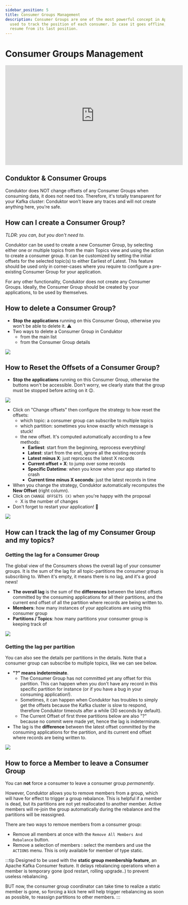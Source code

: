```yaml
---
sidebar_position: 5
title: Consumer Groups Management
description: Consumer Groups are one of the most powerful concept in Apache Kafka. It is
  used to track the position of each consumer. In case it goes offline, it can
  resume from its last position.
---
```


# Consumer Groups Management

<iframe
  width="560"
  height="315"
  src="https://www.youtube.com/embed/RCpjLuZyPq4"
  title="YouTube video player"
  frameBorder="0"
  allow="accelerometer; autoplay; clipboard-write; encrypted-media; gyroscope; picture-in-picture"
  allowFullScreen
></iframe>

## Conduktor & Consumer Groups

Conduktor does NOT change offsets of any Consumer Groups when consuming data, it does not need too. Therefore, it's totally transparent for your Kafka cluster: Conduktor won't leave any traces and will not create anything here, you're safe.

## How can I create a Consumer Group?

_TLDR: you can, but you don't need to._

Conduktor can be used to create a new Consumer Group, by selecting either one or multiple topics from the main Topics view and using the action to create a consumer group. It can be customized by setting the initial offsets for the selected topic(s) to either Earliest of Latest. This feature should be used only in corner-cases where you require to configure a pre-existing Consumer Group for your application.

For any other functionality, Conduktor does not create any Consumer Groups. Ideally, the Consumer Group should be created by your applications, to be used by themselves.

## How to delete a Consumer Group?

- **Stop the applications** running on this Consumer Group, otherwise you won't be able to delete it. ⚠️
- Two ways to delete a Consumer Group in Conduktor
  - from the main list
  - from the Consumer Group details

![](../assets/screenshot-2020-09-20-at-12.21.07.png)

## How to Reset the Offsets of a Consumer Group?

- **Stop the applications** running on this Consumer Group, otherwise the buttons won't be accessible. Don't worry, we clearly state that the group must be stopped before acting on it 😉.

![](../assets/screenshot-2020-09-20-at-12.03.06.png)

- Click on "Change offsets" then configure the strategy to how reset the offsets:
  - which topic: a consumer group can subscribe to multiple topics
  - which partition: sometimes you know exactly which message is stuck!
  - the new offset. It's computed automatically according to a few methods:&#x20;
    - **Earliest**: start from the beginning, reprocess everything!
    - **Latest**: start from the end, ignore all the existing records
    - **Latest minus X**: just reprocess the latest X records
    - **Current offset + X**: to jump over some records
    - **Specific Datetime**: when you know when your app started to crash
    - **Current time minus X seconds**: just the latest records in time
- When you change the strategy, Conduktor automatically recomputes the **New Offset** (right column).
- Click on `CHANGE OFFSETS (X)` when you're happy with the proposal
  - X is the number of changes
- Don't forget to restart your application! 💪

![](../assets/screenshot-2020-09-20-at-12.06.59.png)

## How can I track the lag of my Consumer Group and my topics?

### Getting the lag for a Consumer Group

The global view of the Consumers shows the overall lag of your consumer groups. It is the sum of the lag for all topic-partitions the consumer group is subscribing to. When it's empty, it means there is no lag, and it's a good news!

- **The overall lag** is the sum of the **differences** between the latest offsets committed by the consuming applications for all their partitions, and the current end offset of all the partition where records are being written to.
- **Members**: how many instances of your applications are using this consumer group
- **Partitions / Topics**: how many partitions your consumer group is keeping track of

![](../assets/screenshot-2021-01-29-at-19.23.34.png)

### Getting the lag per partition

You can also see the details per partitions in the details. Note that a consumer group can subscribe to multiple topics, like we can see below.

- **"?" means indeterminate**.
  - The Consumer Group has not committed yet any offset for this partition. This can happen when you don't have any record in this specific partition for instance (or if you have a bug in your consuming application!).
  - Sometimes, it can happen when Conduktor has troubles to simply get the offsets because the Kafka cluster is slow to respond, therefore Conduktor timeouts after a while (30 seconds by default).
  - The Current Offset of first three partitions below are also "?" because no commit were made yet, hence the lag is indeterminate.
- The lag is the **difference** between the latest offset committed by the consuming applications for the partition, and its current end offset where records are being written to.

![](../assets/consumer-group-question-mark.jpg)

## How to force a Member to leave a Consumer Group

You can **not** force a consumer to leave a consumer group _permanently_.&#x20;

However, Conduktor allows you to remove members from a group, which will have for effect to trigger a group rebalance. This is helpful if a member is dead, but its partitions are not yet reallocated to another member. Active members will re-join the group automatically during the rebalance and the partitions will be reassigned.

There are two ways to remove members from a consumer group:

- Remove all members at once with the `Remove All Members And Rebalance` button.
- Remove a selection of members : select the members and use the `ACTIONS` menu. This is only available for member of type static.

:::tip
Designed to be used with the **static group membership feature**, an Apache Kafka Consumer feature. It delays rebalancing operations when a member is temporary gone (pod restart, rolling upgrade..) to prevent useless rebalancing.

BUT now, the consumer group coordinator can take time to realize a static member is gone, so forcing a kick here will help trigger rebalancing as soon as possible, to reassign partitions to other members.
:::
